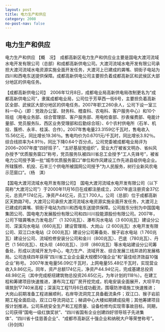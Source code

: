 ```yaml
---
layout: post
title: 电力生产和供应
category: 2008
no-post-nav: false
---
```


##  电力生产和供应

电力生产和供应
【概　况】　成都高新区电力生产和供应业主要是国电大渡河流域水电开发有限公司（总部）和成都高新供电公司。大渡河流域水电开发有限公司承担大渡河流域水电资源实施全面开发任务，大渡河上已建成的龚嘴、铜街子电站为四川和西电东送提供保障。成都高新供电公司主要担负着成都高新区和武侯区大部分地区的供电任务。
 
【成都高新供电公司】　2006年12月8日，成都电业局高新供电局改制更名为“成都高新供电公司”，隶属成都电业局，公司位于芳草西一街6号，主要担负着高新区全部、武侯区大部分地区的供电任务。2007年职工260余人，公司下设一室三科一中心（即：党政办公室、财务科、稽查科、农电科、客户服务中心）和10个班组（用电业务部、综合管理部、客户服务部、用电检查部、抄表催费部、电能计量部、党员服务队、西区业务受理部和后勤综合班）、6个农村供电所（石羊、机投、簇桥、永丰、桂溪、合作）。2007年售电量23.3159亿千瓦时，售电收入15.56亿元，同比增长19.36％。售电均价为0.6701元/千瓦时，同比增长3.92％。综合线损率为4.91％，同比下降0.64个百分点。公司党委被成都电业局评为2006~2007年度“四好班子”、“五好基层党组织”，营业大厅被省文明办、省纠风办授予“优质服务窗口”称号，党员服务队被四川省总工会授予“工人先锋号”，被省电力公司授予第一批“城市优质服务窗口”单位和作风建设工作先进县级供电企业。所辖簇桥、机投、石羊三个供电所被国网公司授予“为人民服务，树行业新风农电示范窗口”。（杨　淇）
 
【国电大渡河流域水电开发有限公司】　国电大渡河流域水电开发有限公司（以下简称“大渡河公司”）于2000年11月16日在成都注册成立，2007年底注册资金37亿元，总资产174亿元，净资产44亿元，员工1 700人。公司（总部）位于成都高新区天韵路7号。大渡河公司承担大渡河流域水电资源实施全面开发任务，大渡河上已建成的龚嘴、铜街子电站为四川和西电东送提供保障。公司股东分别为中国国电集团公司、国电电力发展股份有限公司和四川川投能源股份有限公司。2007年，公司下辖龚嘴水力发电总厂（1 320兆瓦）、瀑布沟水电站（3 600兆瓦）建设分公司、深溪沟水电站（660兆瓦）建设管理局、大岗山（2 600兆瓦）水电开发有限公司、双江口水电站（2 000兆瓦）建设分公司筹备处、猴子岩水电站（1 760兆瓦）建设分公司、流域检修安装分公司和金川（800兆瓦）、巴底（780兆瓦）、丹巴（1 560兆瓦）、枕头坝（460兆瓦）、沙坪（860兆瓦）等水电站建设分公司筹备处，形成以流域开发为中心，电力生产、流域开发、综合发展三线并进的发展格局。公司连续四年获得“四川省工业企业最大规模50强企业”和“最佳经济效益10强企业”称号。
2007年发电量56.09亿千瓦时，上网电量55.48亿千瓦时，实现营业收入9.86亿元。同年，资产总额174亿元，净资产44.94亿元，完成基建总投资48.98亿元（其中完成枢纽建筑物总投资26.65亿元，为年计划的118％）。在建工程和筹建项目快速推进，瀑布沟工程厂房开挖完成，机电安装全面展开，大坝平均填筑到▽740米高程；深溪沟工程11月6日成功截流，围堰防渗墙施工快速推进；大岗山前期准备工程进展顺利，右岸导流洞完工具备截流条件；双江口、猴子岩前期工程全面启动，双江口导流洞动工；梯调中心大楼如期建成投用；其他筹建项目按计划推进。公司系统安全生产和工程质量、设备检修均实现零事故目标。同期，公司获得“国电一级红旗奖状”、“四川省国有企业创建四好领导班子先进集体”、“四川省十佳慈善企业”、“成都市高新区十强企业和纳税大户等荣誉称号”。（孙剑炜）
 